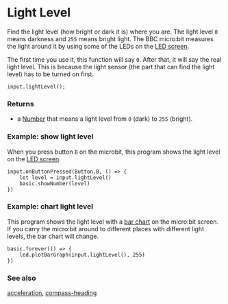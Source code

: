 # Light Level

Find the light level (how bright or dark it is) where you are.
The light level ``0`` means darkness and ``255`` means bright light. 
The BBC micro:bit measures the light around it by using some of the
LEDs on the [LED screen](/device/screen).

The first time you use it, this function will say ``0``.
After that, it will say the real light level.
This is because the light sensor (the part that can find the light level)
has to be turned on first.

```sig
input.lightLevel();
```

### Returns

* a [Number](/reference/types/number) that means a light level from ``0`` (dark) to ``255`` (bright).

### Example: show light level

When you press button `B` on the microbit, this
program shows the light level
on the [LED screen](/device/screen).

```blocks
input.onButtonPressed(Button.B, () => {
    let level = input.lightLevel()
    basic.showNumber(level)
})
```

### Example: chart light level

This program shows the light level with a [bar chart](/reference/led/plot-bar-graph) on the micro:bit screen.
If you carry the micro:bit around to different places with different light levels,
the bar chart will change.

```blocks
basic.forever(() => {
    led.plotBarGraph(input.lightLevel(), 255)
})
```

### See also

[acceleration](/reference/input/acceleration), [compass-heading](/reference/input/compass-heading)

